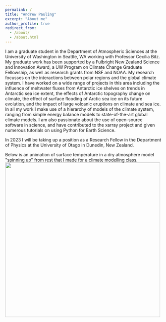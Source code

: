 ```yaml
---
permalink: /
title: "Andrew Pauling"
excerpt: "About me"
author_profile: true
redirect_from: 
  - /about/
  - /about.html
---
```


I am a graduate student in the Department of Atmospheric Sciences at the University of Washington in Seattle, WA working with Professor Cecilia Bitz. My graduate work has been supported by a Fulbright New Zealand Science and Innovation Award, a UW Program on Climate Change Graduate Fellowship, as well as research grants from NSF and NOAA. My research focusses on the interactions between polar regions and the global climate system. I have worked on a wide range of projects in this area including the influence of meltwater fluxes from Antarctic ice shelves on trends in Antarctic sea ice extent, the effects of Antarctic topography change on climate, the effect of surface flooding of Arctic sea ice on its future evolution, and the impact of large volcanic eruptions on climate and sea ice. In all my work I make use of a hierarchy of models of the climate system, ranging from simple energy balance models to state-of-the-art global climate models. I am also passionate about the use of open-source software in science, and have contributed to the xarray project and given numerous tutorials on using Python for Earth Science.

In 2023 I will be taking up a position as a Research Fellow in the Department of Physics at the University of Otago in Dunedin, New Zealand.

Below is an animation of surface temperature in a dry atmosphere model "spinning up" from rest that I made for a climate modelling class.
<img src="/images/HeldSuarez_T_sfc_ctrltopo_movie.gif" width="500" class="center"/>

